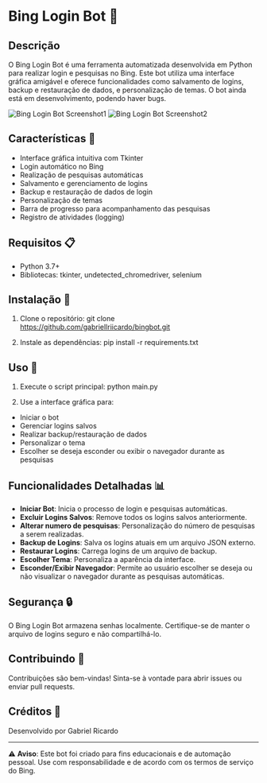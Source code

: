 # Bing Login Bot 🤖

## Descrição

O Bing Login Bot é uma ferramenta automatizada desenvolvida em Python para realizar login e pesquisas no Bing. Este bot utiliza uma interface gráfica amigável e oferece funcionalidades como salvamento de logins, backup e restauração de dados, e personalização de temas. O bot ainda está em desenvolvimento, podendo haver bugs.

![Bing Login Bot Screenshot1](https://github.com/gabriellriicardo/bingbot/blob/main/bingbot1.ng)
![Bing Login Bot Screenshot2](https://github.com/gabriellriicardo/bingbot/blob/main/bingbot2.ng)

## Características 🌟

- Interface gráfica intuitiva com Tkinter
- Login automático no Bing
- Realização de pesquisas automáticas
- Salvamento e gerenciamento de logins
- Backup e restauração de dados de login
- Personalização de temas
- Barra de progresso para acompanhamento das pesquisas
- Registro de atividades (logging)

## Requisitos 📋

- Python 3.7+
- Bibliotecas: tkinter, undetected_chromedriver, selenium

## Instalação 🔧

1. Clone o repositório:
git clone https://github.com/gabriellriicardo/bingbot.git

2. Instale as dependências:
pip install -r requirements.txt

## Uso 🚀

1. Execute o script principal:
python main.py

2. Use a interface gráfica para:
- Iniciar o bot
- Gerenciar logins salvos
- Realizar backup/restauração de dados
- Personalizar o tema
- Escolher se deseja esconder ou exibir o navegador durante as pesquisas

## Funcionalidades Detalhadas 📊

- **Iniciar Bot**: Inicia o processo de login e pesquisas automáticas.
- **Excluir Logins Salvos**: Remove todos os logins salvos anteriormente.
- **Alterar numero de pesquisas**: Personalização do número de pesquisas a serem realizadas.
- **Backup de Logins**: Salva os logins atuais em um arquivo JSON externo.
- **Restaurar Logins**: Carrega logins de um arquivo de backup.
- **Escolher Tema**: Personaliza a aparência da interface.
- **Esconder/Exibir Navegador**: Permite ao usuário escolher se deseja ou não visualizar o navegador durante as pesquisas automáticas.

## Segurança 🔒

O Bing Login Bot armazena senhas localmente. Certifique-se de manter o arquivo de logins seguro e não compartilhá-lo.

## Contribuindo 🤝

Contribuições são bem-vindas! Sinta-se à vontade para abrir issues ou enviar pull requests.

## Créditos 👏

Desenvolvido por Gabriel Ricardo

---

⚠️ **Aviso**: Este bot foi criado para fins educacionais e de automação pessoal. Use com responsabilidade e de acordo com os termos de serviço do Bing.
